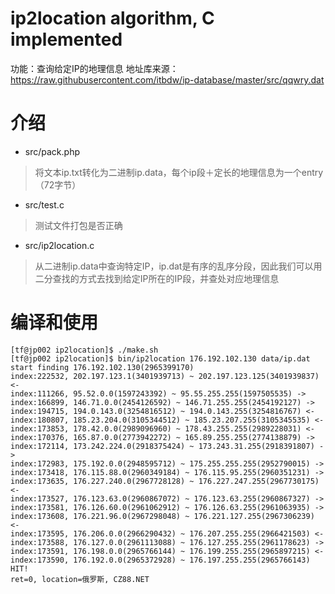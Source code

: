# ip2location algorithm, C implemented

功能：查询给定IP的地理信息
地址库来源：https://raw.githubusercontent.com/itbdw/ip-database/master/src/qqwry.dat

# 介绍
- src/pack.php
> 将文本ip.txt转化为二进制ip.data，每个ip段＋定长的地理信息为一个entry（72字节）
- src/test.c
> 测试文件打包是否正确
- src/ip2location.c
> 从二进制ip.data中查询特定IP，ip.dat是有序的乱序分段，因此我们可以用二分查找的方式去找到给定IP所在的IP段，并查处对应地理信息


# 编译和使用

```shell
[tf@jp002 ip2location]$ ./make.sh 
[tf@jp002 ip2location]$ bin/ip2location 176.192.102.130 data/ip.dat 
start finding 176.192.102.130(2965399170)
index:222532, 202.197.123.1(3401939713) ~ 202.197.123.125(3401939837) <-
index:111266, 95.52.0.0(1597243392) ~ 95.55.255.255(1597505535) ->
index:166899, 146.71.0.0(2454126592) ~ 146.71.255.255(2454192127) ->
index:194715, 194.0.143.0(3254816512) ~ 194.0.143.255(3254816767) <-
index:180807, 185.23.204.0(3105344512) ~ 185.23.207.255(3105345535) <-
index:173853, 178.42.0.0(2989096960) ~ 178.43.255.255(2989228031) <-
index:170376, 165.87.0.0(2773942272) ~ 165.89.255.255(2774138879) ->
index:172114, 173.242.224.0(2918375424) ~ 173.243.31.255(2918391807) ->
index:172983, 175.192.0.0(2948595712) ~ 175.255.255.255(2952790015) ->
index:173418, 176.115.88.0(2960349184) ~ 176.115.95.255(2960351231) ->
index:173635, 176.227.240.0(2967728128) ~ 176.227.247.255(2967730175) <-
index:173527, 176.123.63.0(2960867072) ~ 176.123.63.255(2960867327) ->
index:173581, 176.126.60.0(2961062912) ~ 176.126.63.255(2961063935) ->
index:173608, 176.221.96.0(2967298048) ~ 176.221.127.255(2967306239) <-
index:173595, 176.206.0.0(2966290432) ~ 176.207.255.255(2966421503) <-
index:173588, 176.127.0.0(2961113088) ~ 176.127.255.255(2961178623) ->
index:173591, 176.198.0.0(2965766144) ~ 176.199.255.255(2965897215) <-
index:173590, 176.192.0.0(2965372928) ~ 176.197.255.255(2965766143) HIT!
ret=0, location=俄罗斯, CZ88.NET
```
